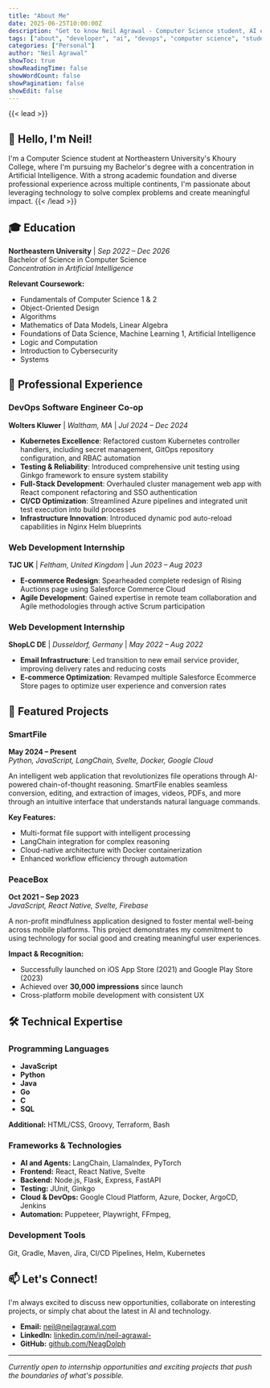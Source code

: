 ```yaml
---
title: "About Me"
date: 2025-06-25T10:00:00Z
description: "Get to know Neil Agrawal - Computer Science student, AI enthusiast, and full-stack developer with experience in DevOps, web development, and innovative project creation."
tags: ["about", "developer", "ai", "devops", "computer science", "student"]
categories: ["Personal"]
author: "Neil Agrawal"
showToc: true
showReadingTime: false
showWordCount: false
showPagination: false
showEdit: false
---
```



{{< lead >}}
## 👋 Hello, I'm Neil!

I'm a Computer Science student at Northeastern University's Khoury College, where I'm pursuing my Bachelor's degree with a concentration in Artificial Intelligence. With a strong academic foundation and diverse professional experience across multiple continents, I'm passionate about leveraging technology to solve complex problems and create meaningful impact.
{{< /lead >}}

## 🎓 Education

**Northeastern University** | *Sep 2022 – Dec 2026*  
Bachelor of Science in Computer Science  
*Concentration in Artificial Intelligence*  

**Relevant Coursework:**
- Fundamentals of Computer Science 1 & 2
- Object-Oriented Design
- Algorithms
- Mathematics of Data Models, Linear Algebra
- Foundations of Data Science, Machine Learning 1, Artificial Intelligence 
- Logic and Computation
- Introduction to Cybersecurity
- Systems

## 💼 Professional Experience

### DevOps Software Engineer Co-op
**Wolters Kluwer** | *Waltham, MA* | *Jul 2024 – Dec 2024*

- **Kubernetes Excellence**: Refactored custom Kubernetes controller handlers, including secret management, GitOps repository configuration, and RBAC automation
- **Testing & Reliability**: Introduced comprehensive unit testing using Ginkgo framework to ensure system stability
- **Full-Stack Development**: Overhauled cluster management web app with React component refactoring and SSO authentication
- **CI/CD Optimization**: Streamlined Azure pipelines and integrated unit test execution into build processes
- **Infrastructure Innovation**: Introduced dynamic pod auto-reload capabilities in Nginx Helm blueprints

### Web Development Internship
**TJC UK** | *Feltham, United Kingdom* | *Jun 2023 – Aug 2023*

- **E-commerce Redesign**: Spearheaded complete redesign of Rising Auctions page using Salesforce Commerce Cloud
- **Agile Development**: Gained expertise in remote team collaboration and Agile methodologies through active Scrum participation

### Web Development Internship
**ShopLC DE** | *Dusseldorf, Germany* | *May 2022 – Aug 2022*

- **Email Infrastructure**: Led transition to new email service provider, improving delivery rates and reducing costs
- **E-commerce Optimization**: Revamped multiple Salesforce Ecommerce Store pages to optimize user experience and conversion rates

## 🚀 Featured Projects

### SmartFile
**May 2024 – Present**  
*Python, JavaScript, LangChain, Svelte, Docker, Google Cloud*

An intelligent web application that revolutionizes file operations through AI-powered chain-of-thought reasoning. SmartFile enables seamless conversion, editing, and extraction of images, videos, PDFs, and more through an intuitive interface that understands natural language commands.

**Key Features:**
- Multi-format file support with intelligent processing
- LangChain integration for complex reasoning
- Cloud-native architecture with Docker containerization
- Enhanced workflow efficiency through automation

### PeaceBox
**Oct 2021 – Sep 2023**  
*JavaScript, React Native, Svelte, Firebase*

A non-profit mindfulness application designed to foster mental well-being across mobile platforms. This project demonstrates my commitment to using technology for social good and creating meaningful user experiences.

**Impact & Recognition:**
- Successfully launched on iOS App Store (2021) and Google Play Store (2023)
- Achieved over **30,000 impressions** since launch
- Cross-platform mobile development with consistent UX

## 🛠 Technical Expertise

### Programming Languages

- **JavaScript**
- **Python**
- **Java**
- **Go**
- **C**
- **SQL**

**Additional:** HTML/CSS, Groovy, Terraform, Bash

### Frameworks & Technologies
- **AI and Agents:** LangChain, LlamaIndex, PyTorch
- **Frontend:** React, React Native, Svelte
- **Backend:** Node.js, Flask, Express, FastAPI
- **Testing:** JUnit, Ginkgo
- **Cloud & DevOps:** Google Cloud Platform, Azure, Docker, ArgoCD, Jenkins
- **Automation:** Puppeteer, Playwright, FFmpeg, 

### Development Tools
Git, Gradle, Maven, Jira, CI/CD Pipelines, Helm, Kubernetes

## 📫 Let's Connect!

I'm always excited to discuss new opportunities, collaborate on interesting projects, or simply chat about the latest in AI and technology.

- **Email:** [neil@neilagrawal.com](mailto:neil@neilagrawal.com)
- **LinkedIn:** [linkedin.com/in/neil-agrawal-](https://linkedin.com/in/neil-agrawal-/)
- **GitHub:** [github.com/NeagDolph](https://github.com/NeagDolph)

---

*Currently open to internship opportunities and exciting projects that push the boundaries of what's possible.*